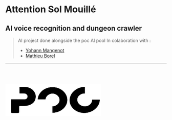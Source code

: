 # Attention Sol Mouillé

## AI voice recognition and dungeon crawler

> AI project done alongside the poc AI pool
> In colaboration with :
> - [Yohann Mangenot](https://github.com/YohannMgt)
> - [Mathieu Borel](https://github.com/mat0904)
----

<br/><br/><br/>
<img src="assets/pok.png" alt="POC Logo" title="POC Logo" width=300 height=100>
<br/>
